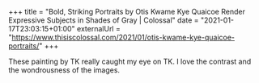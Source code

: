 +++
title = "Bold, Striking Portraits by Otis Kwame Kye Quaicoe Render Expressive Subjects in Shades of Gray | Colossal"
date = "2021-01-17T23:03:15+01:00"
externalUrl = "https://www.thisiscolossal.com/2021/01/otis-kwame-kye-quaicoe-portraits/"
+++

These painting by TK really caught my eye on TK. I love the contrast and the wondrousness of the images. 